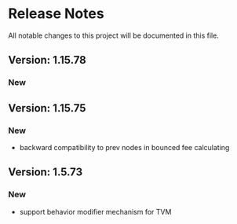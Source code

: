 # Release Notes

All notable changes to this project will be documented in this file.

## Version: 1.15.78

### New


## Version: 1.15.75

### New

- backward compatibility to prev nodes in bounced fee calculating

## Version: 1.5.73

### New

- support behavior modifier mechanism for TVM
